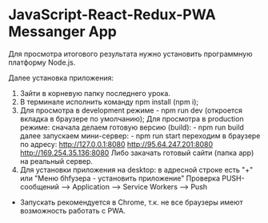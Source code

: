# JavaScript-React-Redux-PWA Messanger App

Для просмотра итогового результата нужно установить программную платформу Node.js.

Далее установка приложения:

1. Зайти в корневую папку последнего урока.
2. В терминале исполнить команду npm install (npm i);
3. Для просмотра в development режиме - npm run dev (откроется вкладка в браузере по умолчанию);
   Для просмотра в production режиме:
                             сначала делаем готовую версию (build): - npm run build
                                       далее запускаем мини-сервер: - npm run start
                                    переходим в браузере по адресу:   http://127.0.0.1:8080
                                                                      http://95.64.247.201:8080
                                                                      http://169.254.35.136:8080
   Либо закачать готовый сайти (папка app) на реальный сервер.
4. Для установки приложения на desktop:
                                     в адресной строке есть "+"
                                 или
                                     "Меню бhfузера - установить приложение"
  Проверка PUSH-сообщений --> Application --> Service Workers --> Push
  
  * Запускать рекомендуется в Chrome, т.к. не все браузеры имеют возможность работать с PWA. 
